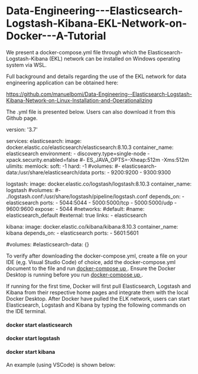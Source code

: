 # Data-Engineering---Elasticsearch-Logstash-Kibana-EKL-Network-on-Docker---A-Tutorial

We present a docker-compose.yml file through which the Elasticsearch-Logstash-Kibana (EKL) network can be installed on Windows operating system via WSL.

Full background and details regarding the use of the EKL network for data engineering application can be obtained here:   

https://github.com/manuelbomi/Data-Engineering--Elasticsearch-Logstash-Kibana-Network-on-Linux-Installation-and-Operationalizing

The .yml file is presented below. Users can also download it from this Github page. 


version: '3.7'

services:
  elasticsearch:
    image: docker.elastic.co/elasticsearch/elasticsearch:8.10.3
    container_name: elasticsearch
    environment:
      - discovery.type=single-node
      - xpack.security.enabled=false 
      #- ES_JAVA_OPTS=-Xheap:512m -Xms:512m
    ulimits:
      memlock:
        soft: -1
        hard: -1
    #volumes:
      #- elasticsearch-data:/usr/share/elasticsearch/data
    ports:
      - 9200:9200
      - 9300:9300

  logstash:
    image: docker.elastic.co/logstash/logstash:8.10.3
    container_name: logstash
    #volumes:
      #- ./logstash.conf:/usr/share/logstash/pipeline/logstash.conf
    depends_on:
      - elasticsearch
    ports:
      - 5044:5044
      - 5000:5000/tcp
      - 5000:5000/udp
      - 9600:9600
    expose:
      - 5044
    #networks:
    #default:
    #name: elasticsearch_default
    #external: true
    links:
    - elasticsearch

  kibana:
    image: docker.elastic.co/kibana/kibana:8.10.3
    container_name: kibana
    depends_on:
      - elasticsearch
    ports:
      - 5601:5601



#volumes:
  #elasticsearch-data: {}









To verify after downloading the docker-compose.yml, create a file on your IDE (e,g. Visual Studio Code) of choice, add the docker-compose.yml document to the file and run <ins> docker-compose up </ins>. Ensure the Docker Desktop is running before you run <ins> docker-compose up </ins>. 

If running for the first time, Docker will first pull Elasticsearch, Logstash and Kibana from their respective home pages and integrate them with the local Docker Desktop. After Docker have pulled the ELK network, users can start Elasticsearch, Logstash and Kibana by typing the following commands on the IDE terminal. 
#### docker start elasticsearch
#### docker start logstash
#### docker start kibana

An example (using VSCode) is shown below:

